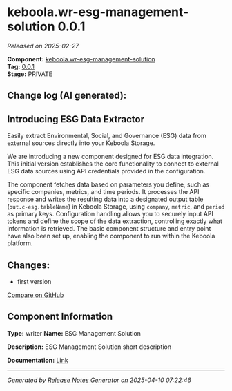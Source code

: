 #  keboola.wr-esg-management-solution 0.0.1

_Released on 2025-02-27_

**Component:** [keboola.wr-esg-management-solution](https://github.com/keboola/component-esg)  
**Tag:** [0.0.1](https://github.com/keboola/component-esg/releases/tag/0.0.1)  
**Stage:** PRIVATE


## Change log (AI generated):
## Introducing ESG Data Extractor

Easily extract Environmental, Social, and Governance (ESG) data from external sources directly into your Keboola Storage.

We are introducing a new component designed for ESG data integration. This initial version establishes the core functionality to connect to external ESG data sources using API credentials provided in the configuration.

The component fetches data based on parameters you define, such as specific companies, metrics, and time periods. It processes the API response and writes the resulting data into a designated output table (`out.c-esg.tableName`) in Keboola Storage, using `company`, `metric`, and `period` as primary keys. Configuration handling allows you to securely input API tokens and define the scope of the data extraction, controlling exactly what information is retrieved. The basic component structure and entry point have also been set up, enabling the component to run within the Keboola platform.



## Changes:



- first version 



[Compare on GitHub](https://github.com/keboola/component-esg/compare/initial...0.0.1)



## Component Information
**Type:** writer
**Name:** ESG Management Solution

**Description:** ESG Management Solution short description


**Documentation:** [Link](https://github.com/keboola/component-esg/blob/master/README.md)



---
_Generated by [Release Notes Generator](https://github.com/keboola/release-notes-generator)
on 2025-04-10 07:22:46_